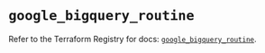 # `google_bigquery_routine`

Refer to the Terraform Registry for docs: [`google_bigquery_routine`](https://registry.terraform.io/providers/hashicorp/google-beta/6.11.1/docs/resources/google_bigquery_routine).
